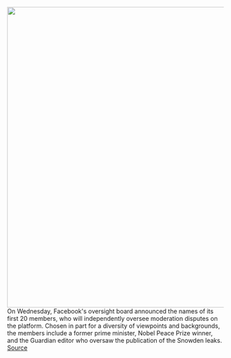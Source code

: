 <img src='https://cdn.vox-cdn.com/thumbor/cWrYq-PZMSrF7YESeL4TC1WWPw4=/0x0:2040x1360/1200x800/filters:focal(857x517:1183x843)/cdn.vox-cdn.com/uploads/chorus_image/image/66759665/acastro_180828_1777_facebook_0002.0.jpg' width='700px' /><br/>
On Wednesday, Facebook's oversight board announced the names of its first 20 members, who will independently oversee moderation disputes on the platform. Chosen in part for a diversity of viewpoints and backgrounds, the members include a former prime minister, Nobel Peace Prize winner, and the Guardian editor who oversaw the publication of the Snowden leaks.
<a href='https://www.theverge.com/2020/5/6/21249427/facebook-oversight-board-nobel-peace-prize-instagram-snowden'> Source <a/>